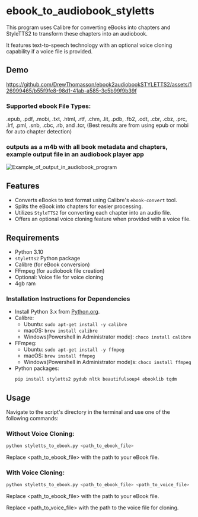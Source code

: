 # ebook_to_audiobook_styletts

This program uses Calibre for converting eBooks into chapters and StyleTTS2 to transform these chapters into an audiobook. 

It features text-to-speech technology with an optional voice cloning capability if a voice file is provided.
## Demo


https://github.com/DrewThomasson/ebook2audiobookSTYLETTS2/assets/126999465/b55f9fe8-98d1-41ab-a585-3c5b99f9b39f

### Supported ebook File Types: 
.epub, .pdf, .mobi, .txt, .html, .rtf, .chm, .lit, .pdb, .fb2, .odt, .cbr, .cbz, .prc, .lrf, .pml, .snb, .cbc, .rb, and .tcr,
(Best results are from using epub or mobi for auto chapter detection)

### outputs as a m4b with all book metadata and chapters, example output file in an audiobook player app
![Example_of_output_in_audiobook_program](https://github.com/DrewThomasson/VoxNovel/blob/dc5197dff97252fa44c391dc0596902d71278a88/readme_files/example_in_app.jpeg)


## Features

- Converts eBooks to text format using Calibre's `ebook-convert` tool.
- Splits the eBook into chapters for easier processing.
- Utilizes `StyleTTS2` for converting each chapter into an audio file.
- Offers an optional voice cloning feature when provided with a voice file.

## Requirements

- Python 3.10
- `styletts2` Python package
- Calibre (for eBook conversion)
- FFmpeg (for audiobook file creation)
- Optional: Voice file for voice cloning
- 4gb ram

### Installation Instructions for Dependencies

- Install Python 3.x from [Python.org](https://www.python.org/downloads/).
- Calibre:
  - Ubuntu: `sudo apt-get install -y calibre`
  - macOS: `brew install calibre`
  - Windows(Powershell in Administrator mode): `choco install calibre` 
- FFmpeg:
  - Ubuntu: `sudo apt-get install -y ffmpeg`
  - macOS: `brew install ffmpeg`
  - Windows(Powershell in Administrator mode)s: `choco install ffmpeg` 
- Python packages: 
  ```bash
  pip install styletts2 pydub nltk beautifulsoup4 ebooklib tqdm
## Usage

Navigate to the script's directory in the terminal and use one of the following commands:

### Without Voice Cloning:
```bash
python styletts_to_ebook.py <path_to_ebook_file>
```
Replace <path_to_ebook_file> with the path to your eBook file.

### With Voice Cloning:
```bash
python styletts_to_ebook.py <path_to_ebook_file> <path_to_voice_file>
```
Replace <path_to_ebook_file> with the path to your eBook file.

Replace <path_to_voice_file> with the path to the voice file for cloning.


